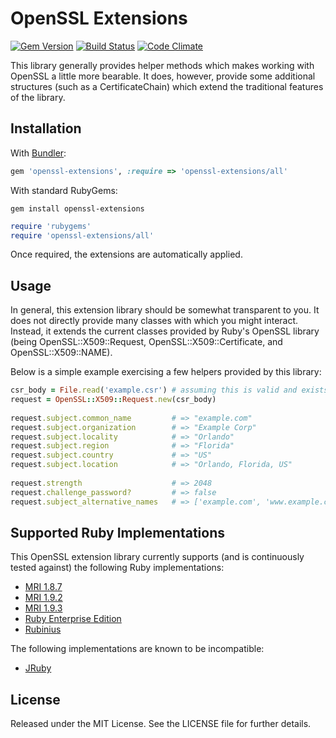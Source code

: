 # OpenSSL Extensions

[![Gem Version](https://badge.fury.io/rb/openssl-extensions.png)](http://badge.fury.io/rb/openssl-extensions)
[![Build Status](https://secure.travis-ci.org/envylabs/openssl-extensions.png?branch=master)](http://travis-ci.org/envylabs/openssl-extensions)
[![Code Climate](https://codeclimate.com/github/envylabs/openssl-extensions.png)](https://codeclimate.com/github/envylabs/openssl-extensions)

This library generally provides helper methods which makes working with
OpenSSL a little more bearable.  It does, however, provide some additional
structures (such as a CertificateChain) which extend the traditional
features of the library.

## Installation

With [Bundler](http://gembundler.com):

```ruby
gem 'openssl-extensions', :require => 'openssl-extensions/all'
```

With standard RubyGems:

```shell
gem install openssl-extensions
```

```ruby
require 'rubygems'
require 'openssl-extensions/all'
```

Once required, the extensions are automatically applied.

## Usage

In general, this extension library should be somewhat transparent to you.
It does not directly provide many classes with which you might interact.
Instead, it extends the current classes provided by Ruby's OpenSSL library
(being OpenSSL::X509::Request, OpenSSL::X509::Certificate, and
OpenSSL::X509::NAME).

Below is a simple example exercising a few helpers provided by this 
library:

```ruby
csr_body = File.read('example.csr') # assuming this is valid and exists
request = OpenSSL::X509::Request.new(csr_body)
    
request.subject.common_name         # => "example.com"
request.subject.organization        # => "Example Corp"
request.subject.locality            # => "Orlando"
request.subject.region              # => "Florida"
request.subject.country             # => "US"
request.subject.location            # => "Orlando, Florida, US"
    
request.strength                    # => 2048
request.challenge_password?         # => false
request.subject_alternative_names   # => ['example.com', 'www.example.com']
```

## Supported Ruby Implementations

This OpenSSL extension library currently supports (and is continuously tested
against) the following Ruby implementations:

* [MRI 1.8.7][mri]
* [MRI 1.9.2][mri]
* [MRI 1.9.3][mri]
* [Ruby Enterprise Edition][ree]
* [Rubinius][rubinius]

The following implementations are known to be incompatible:

* [JRuby][jruby]

## License

Released under the MIT License. See the LICENSE file for further details.

[mri]: http://www.ruby-lang.org/
[ree]: http://www.rubyenterpriseedition.com/
[rubinius]: http://rubini.us/
[jruby]: http://jruby.org/
